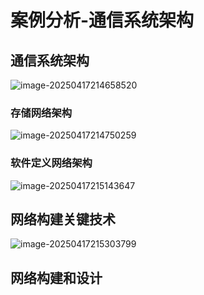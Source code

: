 # 案例分析-通信系统架构

## 通信系统架构

![image-20250417214658520](https://cdn.jsdelivr.net/gh/zpfate/ImageService@master/uPic/1744897622.png)

### 存储网络架构

![image-20250417214750259](https://cdn.jsdelivr.net/gh/zpfate/ImageService@master/uPic/1744897672.png)

### 软件定义网络架构

![image-20250417215143647](https://cdn.jsdelivr.net/gh/zpfate/ImageService@master/uPic/1744897905.png)

## 网络构建关键技术

![image-20250417215303799](https://cdn.jsdelivr.net/gh/zpfate/ImageService@master/uPic/1744897985.png)

## 网络构建和设计

